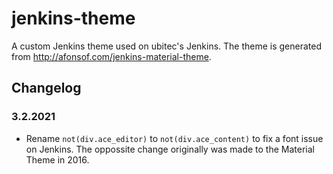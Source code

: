 # jenkins-theme

A custom Jenkins theme used on ubitec's Jenkins. The theme is generated from http://afonsof.com/jenkins-material-theme.

## Changelog

### 3.2.2021
- Rename `not(div.ace_editor)` to `not(div.ace_content)` to fix a font issue on Jenkins. The oppossite change originally was made to the Material Theme in 2016.
